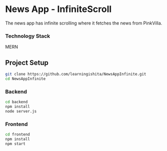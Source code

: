 # News App - InfiniteScroll

The news app has infinite scrolling where it fetches the news from PinkVilla.

### Technology Stack
MERN

## Project Setup

```sh
git clone https://github.com/learningishita/NewsAppInfinite.git
cd NewsAppInfinite
```

### Backend

```sh
cd backend
npm install
node server.js
```


### Frontend

```sh
cd frontend
npm install
npm start
```
